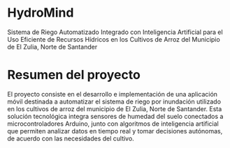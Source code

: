 # HydroMind
Sistema de Riego Automatizado Integrado con Inteligencia Artificial para el Uso Eficiente de Recursos Hídricos en los Cultivos de Arroz del Municipio de El Zulia, Norte de Santander

# Resumen del proyecto

El proyecto consiste en el desarrollo e implementación de una aplicación móvil destinada a automatizar el sistema de riego por inundación utilizado en los cultivos de arroz del municipio de El Zulia, Norte de Santander. Esta solución tecnológica integra sensores de humedad del suelo conectados a microcontroladores Arduino, junto con algoritmos de inteligencia artificial que permiten analizar datos en tiempo real y tomar decisiones autónomas, de acuerdo con las necesidades del cultivo.

